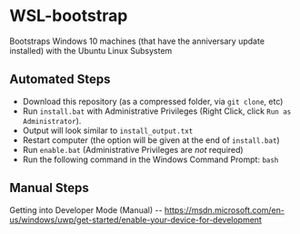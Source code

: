 # WSL-bootstrap
Bootstraps Windows 10 machines (that have the anniversary update installed) with the Ubuntu Linux Subsystem

## Automated Steps
- Download this repository (as a compressed folder, via `git clone`, etc) 
- Run `install.bat` with Administrative Privileges (Right Click, click `Run as Administrator`).
- Output will look similar to `install_output.txt`
- Restart computer (the option will be given at the end of `install.bat`)
- Run `enable.bat` (Administrative Privileges are *not* required)
- Run the following command in the Windows Command Prompt:  `bash`

## Manual Steps
Getting into Developer Mode (Manual) -- https://msdn.microsoft.com/en-us/windows/uwp/get-started/enable-your-device-for-development
